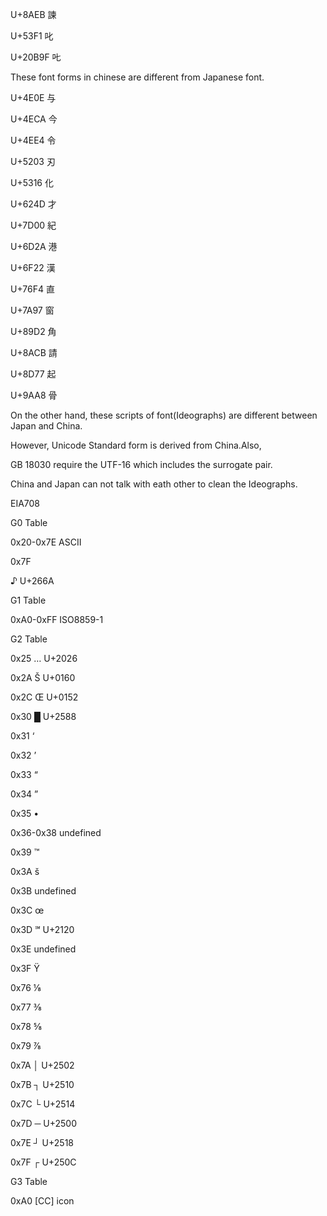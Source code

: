 ﻿U+8AEB 諫 

U+53F1  叱  

U+20B9F 𠮟 

 

These font forms in chinese are different from Japanese font. 

U+4E0E 与 

U+4ECA 今 

U+4EE4 令 

U+5203 刃 

U+5316 化 

U+624D 才 

U+7D00 紀 

U+6D2A 港 

U+6F22 漢 

U+76F4 直 

U+7A97 窗 

U+89D2 角 

U+8ACB 請 

U+8D77 起 

U+9AA8 骨 

On the other hand, these scripts of font(Ideographs) are different between Japan and China. 

However, Unicode Standard form is derived from China.Also, 

GB 18030 require the UTF-16 which includes the surrogate pair. 

China and Japan can not talk with eath other to clean the Ideographs. 

EIA708 

G0 Table 

0x20-0x7E ASCII 

0x7F 

♪ U+266A 

G1 Table 

0xA0-0xFF ISO8859-1 

G2 Table 

0x25 … U+2026 

0x2A Š U+0160 

0x2C Œ U+0152 

0x30 █ U+2588

0x31 ‘ 

0x32 ’ 

0x33 “ 

0x34 ” 

0x35 • 

0x36-0x38 undefined 

0x39 ™ 

0x3A š 

0x3B undefined 

0x3C œ 

0x3D ℠  U+2120 

0x3E undefined 

0x3F Ÿ 

0x76 ⅛ 

0x77 ⅜ 

0x78 ⅝ 

0x79 ⅞ 

0x7A │  U+2502 

0x7B ┐  U+2510 

0x7C └  U+2514 

0x7D ─  U+2500 

0x7E ┘  U+2518 

0x7F ┌  U+250C 

G3 Table 

0xA0 [CC] icon 